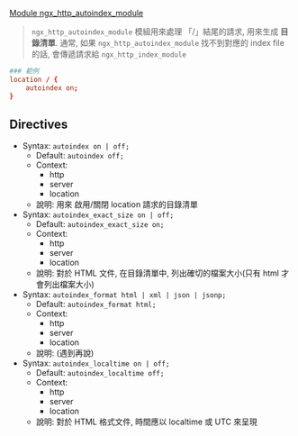 
[Module ngx_http_autoindex_module](http://nginx.org/en/docs/http/ngx_http_autoindex_module.html)

> `ngx_http_autoindex_module` 模組用來處理 「/」結尾的請求, 用來生成 **目錄清單**. 通常, 如果 `ngx_http_autoindex_module` 找不到對應的 index file 的話, 會傳遞請求給 `ngx_http_index_module`

```conf
### 範例
location / {
    autoindex on;
}
```


## Directives

- Syntax: `autoindex on | off;`
    - Default: `autoindex off;`
    - Context: 
        - http
        - server
        - location
    - 說明: 用來 啟用/關閉 location 請求的目錄清單
- Syntax: `autoindex_exact_size on | off;`
    - Default: `autoindex_exact_size on;`
    - Context:
        - http
        - server
        - location
    - 說明: 對於 HTML 文件, 在目錄清單中, 列出確切的檔案大小(只有 html 才會列出檔案大小)
- Syntax: `autoindex_format html | xml | json | jsonp;`
    - Default: `autoindex_format html;`
    - Context:
        - http
        - server
        - location
    - 說明: (遇到再說)
- Syntax: `autoindex_localtime on | off;`
    - Default: `autoindex_localtime off;`
    - Context: 
        - http
        - server
        - location
    - 說明: 對於 HTML 格式文件, 時間應以 localtime 或 UTC 來呈現